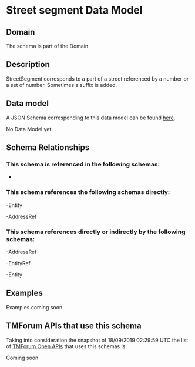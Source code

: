 # Street segment Data Model

## Domain

The  schema is part of the  Domain

## Description

StreetSegment corresponds to a part of a street referenced by a number or a set of number. Sometimes a suffix is added.

## Data model

A JSON Schema corresponding to this data model can be found
[here](https://github.com/tmforum-rand/schemas/blob/master/Common/StreetSegment.schema.json).

No Data Model yet

## Schema Relationships

### This schema is referenced in the following schemas:

-

### This schema references the following schemas directly:

-Entity

-AddressRef

### This schema references directly or indirectly by the following schemas:

-AddressRef

-EntityRef

-Entity



## Examples

Examples coming soon

## TMForum APIs that use this schema

Taking into consideration the snapshot of 18/09/2019 02:29:59 UTC the list of [TMForum Open APIs](https://www.tmforum.org/open-apis/) that uses this schemas is:

Coming soon
